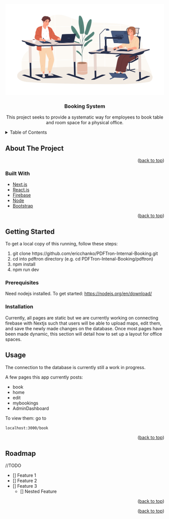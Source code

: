 <div id="top"></div>




<!-- PROJECT LOGO -->
<br />
<div align="center">
  <a href="https://github.com/github_username/repo_name">
    <img src="pdftron/public/office.jpeg" alt="Logo">
  </a>

<h3 align="center">Booking System</h3>

  <p align="center">
    This project seeks to provide a systematic way for employees to book table and room space for a physical office. 
    <br />
<!--     <a href="https://github.com/github_username/repo_name"><strong>Explore the docs »</strong></a>
    <br />
    <br />
    <a href="https://github.com/github_username/repo_name">View Demo</a>
    ·
    <a href="https://github.com/github_username/repo_name/issues">Report Bug</a>
    ·
    <a href="https://github.com/github_username/repo_name/issues">Request Feature</a> -->
  </p>
</div>



<!-- TABLE OF CONTENTS -->
<details>
  <summary>Table of Contents</summary>
  <ol>
    <li>
      <a href="#about-the-project">About The Project</a>
      <ul>
        <li><a href="#built-with">Built With</a></li>
      </ul>
    </li>
    <li>
      <a href="#getting-started">Getting Started</a>
      <ul>
        <li><a href="#prerequisites">Prerequisites</a></li>
        <li><a href="#installation">Installation</a></li>
      </ul>
    </li>
    <li><a href="#usage">Usage</a></li>
    <li><a href="#roadmap">Roadmap</a></li>
    <li><a href="#contributing">Contributing</a></li>
    <li><a href="#license">License</a></li>
    <li><a href="#contact">Contact</a></li>
    <li><a href="#acknowledgments">Acknowledgments</a></li>
  </ol>
</details>



<!-- ABOUT THE PROJECT -->
## About The Project



<p align="right">(<a href="#top">back to top</a>)</p>



### Built With

* [Next.js](https://nextjs.org/)
* [React.js](https://reactjs.org/)
* [Firebase](https://firebase.google.com/?gclid=Cj0KCQjwrJOMBhCZARIsAGEd4VHElX6FhflVBHMX-HGMIwcXjhdiBFUMDbC6oZmP1Vc3pvhQyLgb3tcaAtSmEALw_wcB&gclsrc=aw.ds)
* [Node](https://nodejs.org/en/)
* [Bootstrap](https://getbootstrap.com/)

<p align="right">(<a href="#top">back to top</a>)</p>



<!-- GETTING STARTED -->
## Getting Started

To get a local copy of this running, follow these steps:
<ol>
  <li>git clone https://github.com/ericchanko/PDFTron-Internal-Booking.git</li>
  <li> cd into pdftron directory (e.g. cd PDFTron-Intenal-Booking/pdftron)</li>
  <li> npm install </li>
  <li> npm run dev </li>
</ol>

### Prerequisites

Need nodejs installed. To get started: https://nodejs.org/en/download/

### Installation

Currently, all pages are static but we are currently working on connecting firebase with Nextjs 
such that users will be able to upload maps, edit them, and save the newly made changes on the 
database. Once most pages have been made dynamic, this section will detail how to set up a layout
for office spaces.


<!-- USAGE EXAMPLES -->
## Usage

The connection to the database is currently still a work in progress.

A few pages this app currently posts:
<ul>
  <li>book</li>
  <li>home</li>
  <li>edit</li>
  <li>mybookings</li>
  <li>AdminDashboard</li>
</ul>

To view them: go to
```sh
localhost:3000/book
```

<p align="right">(<a href="#top">back to top</a>)</p>



<!-- ROADMAP -->
## Roadmap
//TODO 
- [] Feature 1
- [] Feature 2
- [] Feature 3
    - [] Nested Feature


<p align="right">(<a href="#top">back to top</a>)</p>



<!-- CONTRIBUTING -->
<!-- ## Contributing

Contributions are what make the open source community such an amazing place to learn, inspire, and create. Any contributions you make are **greatly appreciated**.

If you have a suggestion that would make this better, please fork the repo and create a pull request. You can also simply open an issue with the tag "enhancement".
Don't forget to give the project a star! Thanks again!

1. Fork the Project
2. Create your Feature Branch (`git checkout -b feature/AmazingFeature`)
3. Commit your Changes (`git commit -m 'Add some AmazingFeature'`)
4. Push to the Branch (`git push origin feature/AmazingFeature`)
5. Open a Pull Request -->

<p align="right">(<a href="#top">back to top</a>)</p>





